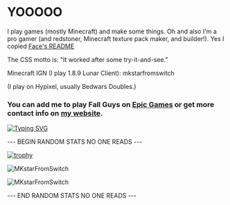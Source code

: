 
<h1 align="left">YOOOOO</h1>

I play games (mostly Minecraft) and make some things. Oh and also I'm a pro gamer (and redstoner, Minecraft texture pack maker, and builder!). Yes I copied <a href='https://github.com/face-hh'>Face's README</a>

The CSS motto is: "It worked after some try-it-and-see."

Minecraft IGN (I play 1.8.9 Lunar Client): mkstarfromswitch

(I play on Hypixel, usually Bedwars Doubles.) 


<h3 align="left">
  You can add me to play Fall Guys on <a href='https://store.epicgames.com/en-US/u/10cc31e3e85346a8a674ea7584e6ab84'>Epic Games</a> or get more contact info on <a  href='https://mkstarfromswitch.github.io'>my website</a>.
</h3>

[![Typing SVG](https://readme-typing-svg.herokuapp.com?size=30&lines=Touch+some+grass)](https://www.touchgrasss.com)

--- BEGIN RANDOM STATS NO ONE READS ---

[![trophy](https://github-profile-trophy.vercel.app/?username=MKstarFromSwitch)](https://github.com/ryo-ma/github-profile-trophy)


![MKstarFromSwitch](https://github-readme-stats.vercel.app/api?username=MKstarFromSwitch&show_icons=true&theme=tokyonight&hide=["issues"])

![MKstarFromSwitch](https://github-readme-stats.vercel.app/api/top-langs?username=MKstarFromSwitch&show_icons=true&theme=tokyonight&layout=compact)

--- END RANDOM STATS NO ONE READS ---
